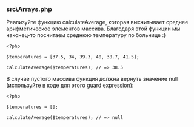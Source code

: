 
### src\Arrays.php

Реализуйте функцию calculateAverage, которая высчитывает среднее арифметическое элементов массива. Благодаря
этой функции мы наконец-то посчитаем среднюю температуру по больнице :)

    <?php
    
    $temperatures = [37.5, 34, 39.3, 40, 38.7, 41.5];
    
    calculateAverage($temperatures); // => 38.5

В случае пустого массива функция должна вернуть значение null (используйте в коде для
этого guard expression):

    <?php
    
    $temperatures = [];
    
    calculateAverage($temperatures); // => null
